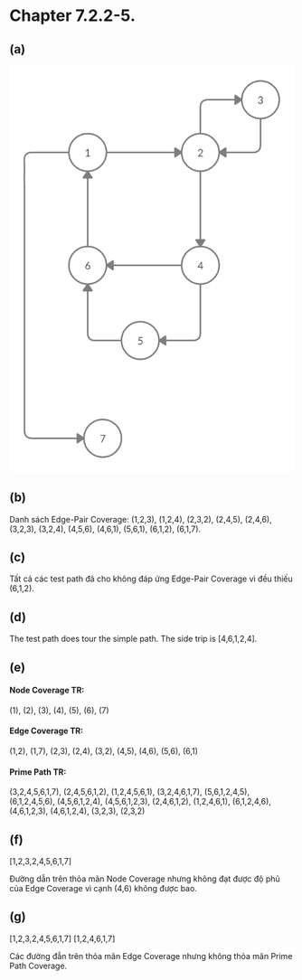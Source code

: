# Chapter 7.2.2-5.

## (a)
![image](./7.2.2-5.png)

## (b)
Danh sách Edge-Pair Coverage:
(1,2,3), (1,2,4), (2,3,2), (2,4,5), (2,4,6), (3,2,3), (3,2,4), (4,5,6), (4,6,1), (5,6,1), (6,1,2), (6,1,7).

## (c)
Tất cả các test path đã cho không đáp ứng Edge-Pair Coverage vì đều thiếu (6,1,2).
## (d)
The test path does tour the simple path. The side trip is [4,6,1,2,4].

## (e)
#### Node Coverage TR:
(1), (2), (3), (4), (5), (6), (7)

#### Edge Coverage TR:
(1,2), (1,7), (2,3), (2,4), (3,2), (4,5), (4,6), (5,6), (6,1)

#### Prime Path TR:
(3,2,4,5,6,1,7), (2,4,5,6,1,2), (1,2,4,5,6,1), (3,2,4,6,1,7), (5,6,1,2,4,5), (6,1,2,4,5,6), (4,5,6,1,2,4), (4,5,6,1,2,3), (2,4,6,1,2), (1,2,4,6,1), (6,1,2,4,6), (4,6,1,2,3), (4,6,1,2,4), (3,2,3), (2,3,2)

## (f)
[1,2,3,2,4,5,6,1,7]

Đường dẫn trên thỏa mãn Node Coverage nhưng không đạt được độ phủ của Edge Coverage vì cạnh (4,6) không được bao.
## (g)
[1,2,3,2,4,5,6,1,7]
[1,2,4,6,1,7]

Các đường đẫn trên thỏa mãn Edge Coverage nhưng không thỏa mãn Prime Path Coverage.